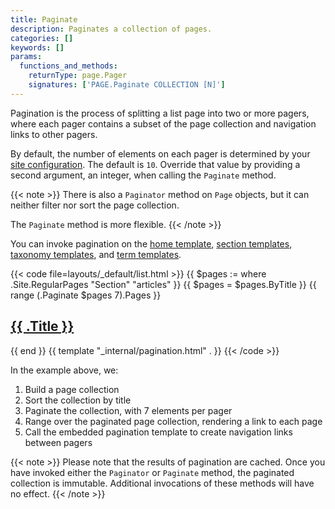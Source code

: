 ```yaml
---
title: Paginate
description: Paginates a collection of pages.
categories: []
keywords: []
params:
  functions_and_methods:
    returnType: page.Pager
    signatures: ['PAGE.Paginate COLLECTION [N]']
---
```


Pagination is the process of splitting a list page into two or more pagers, where each pager contains a subset of the page collection and navigation links to other pagers.

By default, the number of elements on each pager is determined by your [site configuration]. The default is `10`. Override that value by providing a second argument, an integer, when calling the `Paginate` method.

[site configuration]: /configuration/pagination/

{{< note >}}
There is also a `Paginator` method on `Page` objects, but it can neither filter nor sort the page collection.

The `Paginate` method is more flexible.
{{< /note >}}

You can invoke pagination on the [home template], [section templates], [taxonomy templates], and [term templates].

[home template]: /templates/types/#home
[section templates]: /templates/types/#section
[taxonomy templates]: /templates/types/#taxonomy
[term templates]: /templates/types/#term

{{< code file=layouts/_default/list.html >}}
{{ $pages := where .Site.RegularPages "Section" "articles" }}
{{ $pages = $pages.ByTitle }}
{{ range (.Paginate $pages 7).Pages }}
  <h2><a href="{{ .RelPermalink }}">{{ .Title }}</a></h2>
{{ end }}
{{ template "_internal/pagination.html" . }}
{{< /code >}}

In the example above, we:

1. Build a page collection
1. Sort the collection by title
1. Paginate the collection, with 7 elements per pager
1. Range over the paginated page collection, rendering a link to each page
1. Call the embedded pagination template to create navigation links between pagers

{{< note >}}
Please note that the results of pagination are cached. Once you have invoked either the `Paginator` or `Paginate` method, the paginated collection is immutable. Additional invocations of these methods will have no effect.
{{< /note >}}
